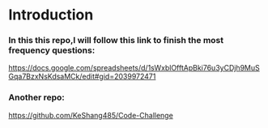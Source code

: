 # Introduction
### In this this repo,I will follow this link to finish the most frequency questions:

https://docs.google.com/spreadsheets/d/1sWxblOfftApBki76u3yCDjh9MuSGqa7BzxNsKdsaMCk/edit#gid=2039972471

### Another repo:
https://github.com/KeShang485/Code-Challenge
